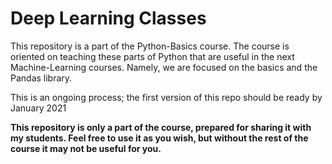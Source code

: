 # Deep Learning Classes
This repository is a part of the Python-Basics course. The course is oriented on teaching these parts of Python that are useful in the next Machine-Learning courses. Namely, we are focused on the basics and the Pandas library.

This is an ongoing process; the first version of this repo should be ready by January 2021


**This repository is only a part of the course, prepared for sharing it with my students. Feel free to use it as you wish, but without the rest of the course it may not be useful for you.**

